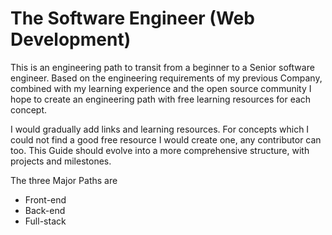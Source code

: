 # The Software Engineer (Web Development)

This is an engineering path to transit from a beginner to a Senior software engineer.
Based on the engineering requirements of my previous Company, combined with my learning experience and the open source community I hope to create an engineering path with free learning resources for each concept.

I would gradually add links and learning resources.
For concepts which I could not find a good free resource I would create one, any contributor can too.
This Guide should evolve into a more comprehensive structure, with projects and milestones.

The three Major Paths are

- Front-end
- Back-end
- Full-stack



